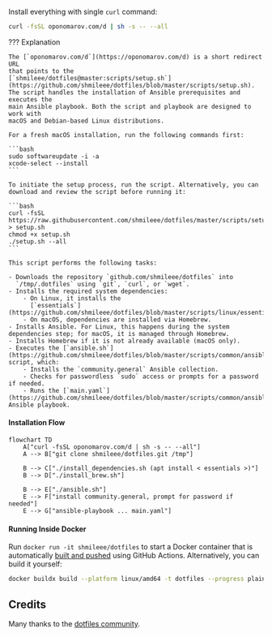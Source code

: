 Install everything with single `curl` command:

```bash
curl -fsSL oponomarov.com/d | sh -s -- --all
```

??? Explanation

    The [`oponomarov.com/d`](https://oponomarov.com/d) is a short redirect URL
    that points to the
    [`shmileee/dotfiles@master:scripts/setup.sh`](https://github.com/shmileee/dotfiles/blob/master/scripts/setup.sh).
    The script handles the installation of Ansible prerequisites and executes the
    main Ansible playbook. Both the script and playbook are designed to work with
    macOS and Debian-based Linux distributions.

    For a fresh macOS installation, run the following commands first:

    ```bash
    sudo softwareupdate -i -a
    xcode-select --install
    ```

    To initiate the setup process, run the script. Alternatively, you can
    download and review the script before running it:

    ```bash
    curl -fsSL https://raw.githubusercontent.com/shmileee/dotfiles/master/scripts/setup.sh > setup.sh
    chmod +x setup.sh
    ./setup.sh --all
    ```

    This script performs the following tasks:

    - Downloads the repository `github.com/shmileee/dotfiles` into
      `/tmp/.dotfiles` using `git`, `curl`, or `wget`.
    - Installs the required system dependencies:
        - On Linux, it installs the
          [`essentials`](https://github.com/shmileee/dotfiles/blob/master/scripts/linux/essentials.apt).
        - On macOS, dependencies are installed via Homebrew.
    - Installs Ansible. For Linux, this happens during the system dependencies step; for macOS, it is managed through Homebrew.
    - Installs Homebrew if it is not already available (macOS only).
    - Executes the [`ansible.sh`](https://github.com/shmileee/dotfiles/blob/master/scripts/common/ansible.sh) script, which:
        - Installs the `community.general` Ansible collection.
        - Checks for passwordless `sudo` access or prompts for a password if needed.
        - Runs the [`main.yaml`](https://github.com/shmileee/dotfiles/blob/master/scripts/common/ansible/main.yaml) Ansible playbook.

#### Installation Flow

```mermaid
flowchart TD
    A["curl -fsSL oponomarov.com/d | sh -s -- --all"]
    A --> B["git clone shmileee/dotfiles.git /tmp"]

    B --> C["./install_dependencies.sh (apt install < essentials >)"]
    B --> D["./install_brew.sh"]

    B --> E["./ansible.sh"]
    E --> F["install community.general, prompt for password if needed"]
    E --> G["ansible-playbook ... main.yaml"]
```

#### Running Inside Docker

Run `docker run -it shmileee/dotfiles` to start a Docker container that is
automatically [built and
pushed](https://github.com/shmileee/dotfiles/actions/workflows/docker.yaml)
using GitHub Actions. Alternatively, you can build it yourself:

```bash
docker buildx build --platform linux/amd64 -t dotfiles --progress plain .
```

## Credits

Many thanks to the [dotfiles community](https://dotfiles.github.io).
